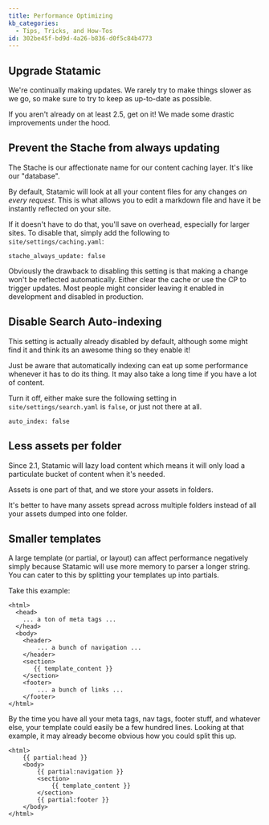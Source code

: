 ```yaml
---
title: Performance Optimizing
kb_categories:
  - Tips, Tricks, and How-Tos
id: 302be45f-bd9d-4a26-b836-d0f5c84b4773
---
```

## Upgrade Statamic

We're continually making updates. We rarely try to make things slower as we go, so make sure to try to keep as
up-to-date as possible.

If you aren't already on at least 2.5, get on it! We made some drastic improvements under the hood.

## Prevent the Stache from always updating

The Stache is our affectionate name for our content caching layer. It's like our "database".

By default, Statamic will look at all your content files for any changes _on every request_. This is what allows you
to edit a markdown file and have it be instantly reflected on your site.

If it doesn't have to do that, you'll save on overhead, especially for larger sites. To disable that, simply add
the following to `site/settings/caching.yaml`:

``` .language-yaml
stache_always_update: false
```

Obviously the drawback to disabling this setting is that making a change won't be reflected automatically. Either clear the
cache or use the CP to trigger updates. Most people might consider leaving it enabled in development and disabled
in production.

## Disable Search Auto-indexing

This setting is actually already disabled by default, although some might find it and think its an awesome thing so
they enable it!

Just be aware that automatically indexing can eat up some performance whenever it has to do its thing. It may also
take a long time if you have a lot of content.

Turn it off, either make sure the following setting in `site/settings/search.yaml` is `false`, or just not there at all.

``` .language-yaml
auto_index: false
```

## Less assets per folder

Since 2.1, Statamic will lazy load content which means it will only load a particulate bucket of content when it's needed.

Assets is one part of that, and we store your assets in folders.

It's better to have many assets spread across multiple folders instead of all your assets dumped into one folder.

## Smaller templates

A large template (or partial, or layout) can affect performance negatively simply because Statamic will use more memory
to parser a longer string. You can cater to this by splitting your templates up into partials.

Take this example:

```
<html>
  <head>
    ... a ton of meta tags ...
  </head>
  <body>
    <header>
        ... a bunch of navigation ...
    </header>
    <section>
       {{ template_content }}
    </section>
    <footer>
        ... a bunch of links ...
    </footer>
</html>
```

By the time you have all your meta tags, nav tags, footer stuff, and whatever else, your template could easily be
a few hundred lines. Looking at that example, it may already become obvious how you could split this up.

```
<html>
    {{ partial:head }}
    <body>
        {{ partial:navigation }}
        <section>
            {{ template_content }}
        </section>
        {{ partial:footer }}
    </body>  
</html>
```
